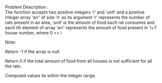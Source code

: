Problem Description :  
The function accepts two positive integers ‘r’ and ‘unit’ and a positive integer array ‘arr’ of size ‘n’ as its argument ‘r’ represents the number of rats present in an area, ‘unit’ is the amount of food each rat consumes and each ith element of array ‘arr’ represents the amount of food present in ‘i+1’ house number, where 0 <= i


Note:

Return -1 if the array is null.

Return 0 if the total amount of food from all houses is not sufficient for all the rats.

Computed values lie within the integer range.
